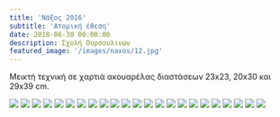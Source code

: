 ```yaml
---
title: 'Νάξος 2016'
subtitle: 'Ατομική έθεση'
date: 2018-06-30 00:00:00
description: Σχολή Ουρσουλινών
featured_image: '/images/naxos/12.jpg'
---
```


Μεικτή τεχνική σε χαρτιά ακουαρέλας διαστάσεων 23x23, 20x30 και 29x39 cm.

<div class="gallery" data-columns="5">
        <img src="/images/naxos/1.jpg">
        <img src="/images/naxos/2.jpg">
        <img src="/images/naxos/3.jpg">
        <img src="/images/naxos/4.jpg">
        <img src="/images/naxos/5.jpg">
        <img src="/images/naxos/6.jpg">
        <img src="/images/naxos/7.jpg">
        <img src="/images/naxos/8.jpg">
        <img src="/images/naxos/9.jpg">
        <img src="/images/naxos/10.jpg">
        <img src="/images/naxos/11.jpg">
        <img src="/images/naxos/12.jpg">
        <img src="/images/naxos/13.jpg">
        <img src="/images/naxos/14.jpg">
        <img src="/images/naxos/15.jpg">
        <img src="/images/naxos/16.jpg">
        <img src="/images/naxos/17.jpg">
        <img src="/images/naxos/18.jpg">
        <img src="/images/naxos/19.jpg">
        <img src="/images/naxos/20.jpg">
        <img src="/images/naxos/21.jpg">
        <img src="/images/naxos/22.jpg">
        <img src="/images/naxos/23.jpg">
</div>

